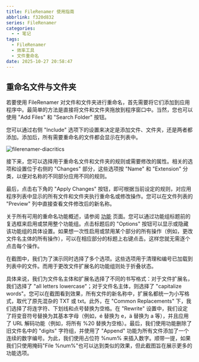 ```yaml
---
title: FileRenamer 使用指南
abbrlink: f320d832
series: FileRenamer
categories:
  - - 笔记
tags:
  - FileRenamer
  - 效率工具
  - 文件重命名
date: 2025-10-27 20:58:47
---
```


## 重命名文件与文件夹

若要使用 FileRenamer 对文件和文件夹进行重命名，首先需要将它们添加到应用程序中。最简单的方法是直接将文件和文件夹拖放到程序窗口中。当然，您也可以使用 "Add Files" 和 "Search Folder" 按钮。

您可以通过右侧 "Include" 选项下的设置来决定是添加文件、文件夹，还是两者都添加。添加后，所有需要重命名的文件都会显示在列表中。

![filerenamer-diacritics](https://s.sttmedia.com/screens/filerenamer-diacritics-win10-en.png)

接下来，您可以选择用于重命名文件和文件夹的规则或需要修改的属性。相关的选项和设置位于右侧的 "Changes" 部分，这些选项按 "Name" 和 "Extension" 分类，以便对名称的不同部分应用不同的规则。

最后，点击右下角的 "Apply Changes" 按钮，即可根据当前设定的规则，对应用程序列表中显示的所有文件和文件夹执行重命名或修改操作。您可以在文件列表的 "Preview" 列中直接查看文件修改后的新名称。

关于所有可用的重命名功能概述，请参阅 [功能](https://www.sttmedia.com/filerenamer-functions) 页面。您可以通过功能组标题前的复选框来启用或禁用整个功能组。点击标题后的 "Options" 按钮可以显示或隐藏该功能组的具体设置。如果想一次性启用或禁用某个部分的所有操作（例如，更改文件名主体的所有操作），可以在相应部分的标题上右键点击。这样您就无需逐个点击每个操作。

在截图中，我们为了演示同时选择了多个选项。这些选项用于清理和编号已加载到列表中的文件。而用于更改文件扩展名的功能组则处于折叠状态。

具体来说，我们为文件名主体和扩展名选择了不同的书写格式：对于文件扩展名，我们选择了 "all letters lowercase"；对于文件名主体，则选择了 "capitalize words"。您可以在截图看到效果，所有文件的新名称中，扩展名都统一为小写格式，取代了原先混杂的 TXT 或 txt。此外，在 "Common Replacements" 下，我们选择了将连字符、下划线和点号替换为空格。在 "Rewrite" 设置中，我们设定了将变音符号替换为其基本字母（例如，é 替换为 e，ä 替换为 a 等），并且应用了 URL 解码功能（例如，将所有 %20 替换为空格）。最后，我们使用功能删除了旧文件名中的 "digits" 字符组，并使用了 "Append" 功能为所有文件添加了一个连续的数字编号。为此，我们使用占位符 %num% 来插入数字。顺带一提，如果我们只使用掩码"File %num%"也可以达到类似的效果，但此截图旨在展示更多的功能选项。
